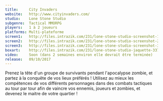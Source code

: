 ```yaml
---
title:     City Invaders
website:   http://www.cityinvaders.com/
studio:    Lone Stone Studio
subgenre:  Tactical MMORPG
players:   1 à 2 joueurs
platforms: Multi-plateforme
screen1:   http://files.intrazik.com/231/lone-stone-studio-screenshot-1-3133-493-20150429-010104.jpg
screen2:   http://files.intrazik.com/231/lone-stone-studio-screenshot-2-3371-493-20150429-010105.jpg
screen3:   http://files.intrazik.com/231/lone-stone-studio-screenshot-3-3373-493-20150429-010105.jpg
boxart:    http://files.intrazik.com/231/lone-stone-studio-jaquette-3375-493-20150429-010105.png
video:     Soon (dans 2 semaines environ elle devrait être terminée)
release:   09/10/2017
---
```


Prenez la tête d'un groupe de survivants pendant l'apocalypse zombie, et partez à la conquête de vos lieux préférés ! Utilisez au mieux les compétences de vos différents personnages dans des combats tactiques au tour par tour afin de vaincre vos ennemis, joueurs et zombies, et devenez le maitre de votre quartier !
